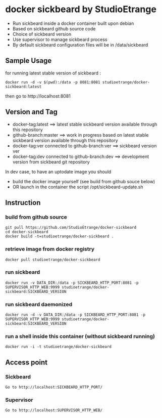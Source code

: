 # docker sickbeard by StudioEtrange

* Run sickbeard inside a docker container built upon debian
* Based on sickbeard github source code
* Choice of sickbeard version
* Use supervisor to manage sickbeard process
* By default sickbeard configuration files will be in /data/sickbeard


## Sample Usage

for running latest stable version of sickbeard :

	docker run -d -v $(pwd):/data -p 8081:8081 studioetrange/docker-sickbeard:latest

then go to http://localhost:8081

## Version and Tag

* docker-tag:latest ==> latest stable sickbeard version available through this repository
* github-branch:master ==> work in progress based on latest stable sickbeard version available through this repository
* docker-tag:ver connected to github-branch:ver  ==> sickbeard version ver
* docker-tag:dev connected to github-branch:dev ==> development version from sickbeard git repository



In dev case, to have an uptodate image you should
* build the docker image yourself (see build from github souce below)
* OR launch in the container the script /opt/sickbeard-update.sh

## Instruction 

### build from github source

	git pull https://github.com/StudioEtrange/docker-sickbeard
	cd docker-sickbeard
	docker build -t=studioetrange/docker-sickbeard .

### retrieve image from docker registry

	docker pull studioetrange/docker-sickbeard

### run sickbeard 

	docker run -v DATA_DIR:/data -p SICKBEARD_HTTP_PORT:8081 -p SUPERVISOR_HTTP_WEB:9999 studioetrange/docker-sickbeard:SICKBEARD_VERSION

### run sickbeard daemonized

	docker run -d -v DATA_DIR:/data -p SICKBEARD_HTTP_PORT:8081 -p SUPERVISOR_HTTP_WEB:9999 studioetrange/docker-sickbeard:SICKBEARD_VERSION


### run a shell inside this container (without sickbeard running)

	docker run -i -t studioetrange/docker-sickbeard

## Access point

### Sickbeard

	Go to http://localhost:SICKBEARD_HTTP_PORT/

### Supervisor

	Go to http://localhost:SUPERVISOR_HTTP_WEB/
